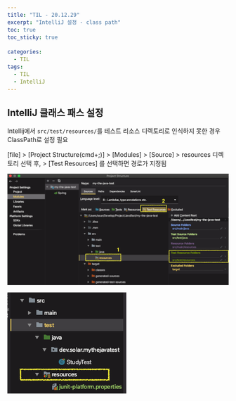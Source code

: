 ```yaml
---
title: "TIL - 20.12.29"
excerpt: "IntelliJ 설정 - class path"
toc: true
toc_sticky: true

categories:
  - TIL
tags:
  - TIL
  - IntelliJ
---
```


## IntelliJ 클래스 패스 설정
Intellij에서 `src/test/resources/`를 테스트 리소스 디렉토리로 인식하지 못한 경우 ClassPath로 설정 필요 

[file] > [Project Structure(cmd+;)] > [Modules] > [Source] > resources 디렉토리 선택 후, > [Test Resources] 를 선택하면 경로가 지정됨

![image-20201221021106764](../../../assets/images/TIL/image-20201221021106764.png)

![image-20201221021137288](../../../assets/images/TIL/image-20201221021137288.png)

